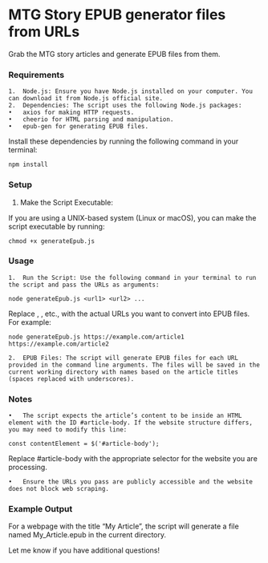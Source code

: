 # MTG Story EPUB generator files from URLs

Grab the MTG story articles and generate EPUB files from them.

### Requirements

    1.	Node.js: Ensure you have Node.js installed on your computer. You can download it from Node.js official site.
    2.	Dependencies: The script uses the following Node.js packages:
    •	axios for making HTTP requests.
    •	cheerio for HTML parsing and manipulation.
    •	epub-gen for generating EPUB files.

Install these dependencies by running the following command in your terminal:

```
npm install
```

### Setup

1. Make the Script Executable:

If you are using a UNIX-based system (Linux or macOS), you can make the script executable by running:

```
chmod +x generateEpub.js
```

### Usage

    1.	Run the Script: Use the following command in your terminal to run the script and pass the URLs as arguments:

```
node generateEpub.js <url1> <url2> ...
```

Replace <url1>, <url2>, etc., with the actual URLs you want to convert into EPUB files.
For example:

```
node generateEpub.js https://example.com/article1 https://example.com/article2
```

    2.	EPUB Files: The script will generate EPUB files for each URL provided in the command line arguments. The files will be saved in the current working directory with names based on the article titles (spaces replaced with underscores).

### Notes

    •	The script expects the article’s content to be inside an HTML element with the ID #article-body. If the website structure differs, you may need to modify this line:

```
const contentElement = $('#article-body');
```

Replace #article-body with the appropriate selector for the website you are processing.

    •	Ensure the URLs you pass are publicly accessible and the website does not block web scraping.

### Example Output

For a webpage with the title “My Article”, the script will generate a file named My_Article.epub in the current directory.

Let me know if you have additional questions!

